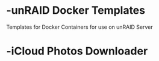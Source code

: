 # -unRAID Docker Templates
Templates for Docker Containers for use on unRAID Server

# -iCloud Photos Downloader 
